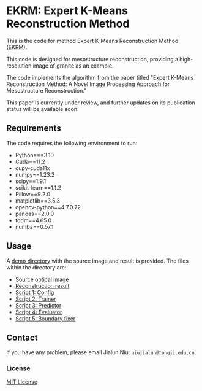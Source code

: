 # EKRM: Expert K-Means Reconstruction Method

This is the code for method Expert K-Means Reconstruction Method (EKRM).

This code is designed for mesostructure reconstruction, providing a high-resolution image of granite as an example.

The code implements the algorithm from the paper titled "Expert K-Means Reconstruction Method: A Novel Image Processing Approach for Mesostructure Reconstruction."

This paper is currently under review, and further updates on its publication status will be available soon.

## Requirements

The code requires the following environment to run:

* Python===3.10
* Cuda==11.2
* cupy-cuda11x
* numpy==1.23.2
* scipy==1.9.1
* scikit-learn==1.1.2
* Pillow==9.2.0
* matplotlib==3.5.3
* opencv-python==4.7.0.72
* pandas==2.0.0
* tqdm==4.65.0
* numba==0.57.1

## Usage

A [demo directory](./demo) with the source image and result is provided. The files within the directory are:

* [Source optical image](./demo/befast-granite.jpg)
* [Reconstruction result](./demo/befast-granite-result.png)
* [Script 1: Config](./demo/s1_config.py)
* [Script 2: Trainer](./demo/s2_trainer.py)
* [Script 3: Predictor](./demo/s3_expert_system.py)
* [Script 4: Evaluator](./demo/s4_predictor.py)
* [Script 5: Boundary fixer](./demo/s5_fix_noize.py)

## Contact

If you have any problem, please email Jialun Niu: `niujialun@tongji.edu.cn`.

### License ###

[MIT License](./LICENSE)